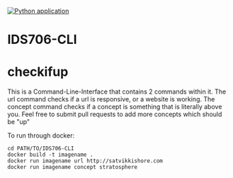 [![Python application](https://github.com/satvikk/IDS706-CLI/actions/workflows/python-app.yml/badge.svg?branch=main)](https://github.com/satvikk/IDS706-CLI/actions/workflows/python-app.yml)

# IDS706-CLI  

# checkifup  

This is a Command-Line-Interface that contains 2 commands within it. The url command checks if a url is responsive, or a website is working. The concept command checks if a concept is something that is literally above you. Feel free to submit pull requests to add more concepts which should be "up"

To run through docker:

```
cd PATH/TO/IDS706-CLI
docker build -t imagename .
docker run imagename url http://satvikkishore.com
docker run imagename concept stratosphere
```